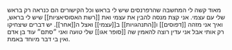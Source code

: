 מאוד קשה לי המחשבה שהרפרנסים שיש לי בראש וכל הקישורים הם כנראה רק בראש שלי עם עצמי.
אני קצת מנסה להבין את עצמי ואת [[רשת האסוסיאציות]] שיש לי בראש, ואיך אני מזהה [[דפוסים]] ו[[התנהגויות]] ב[[עצמי]] ואצל ה[[אחר]].
יש דברים שיצחיקו רק אותי אבל אני עדין רוצה להאמין שה [[סופר אגו]] שלי טועה ואני ״סתם״ עוד בן אדם ואין בי דבר מיוחד באמת. 